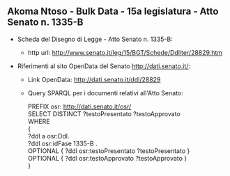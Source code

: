 ## Akoma Ntoso - Bulk Data - 15a legislatura - Atto Senato n. 1335-B ##

* Scheda del Disegno di Legge - Atto Senato n. 1335-B:
	* http url: http://www.senato.it/leg/15/BGT/Schede/Ddliter/28829.htm

* Riferimenti al sito OpenData del Senato http://dati.senato.it/:
	* Link OpenData: http://dati.senato.it/ddl/28829
	* Query SPARQL per i documenti relativi all'Atto Senato:

        PREFIX osr: <http://dati.senato.it/osr/>  
		SELECT DISTINCT ?testoPresentato ?testoApprovato  
		WHERE  
		{  
		    ?ddl a osr:Ddl.  
		    ?ddl osr:idFase 1335-B .  
		    OPTIONAL { ?ddl osr:testoPresentato ?testoPresentato }  
		    OPTIONAL { ?ddl osr:testoApprovato ?testoApprovato }  
		}
		